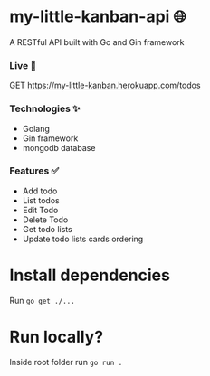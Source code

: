 # my-little-kanban-api 🌐

A RESTful API built with Go and Gin framework

### Live 🚀
GET https://my-little-kanban.herokuapp.com/todos

### Technologies ✨
- Golang
- Gin framework
- mongodb database

### Features ✅
- Add todo
- List todos
- Edit Todo
- Delete Todo
- Get todo lists
- Update todo lists cards ordering

# Install dependencies

Run ```go get ./...```

# Run locally?

Inside root folder run ``go run .``

